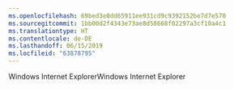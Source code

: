 ```yaml
---
ms.openlocfilehash: 69bed3e0dd65911ee931cd9c9392152be7d7e570
ms.sourcegitcommit: 1bb00d2f4343e73ae8d58668f02297a3cf10a4c1
ms.translationtype: HT
ms.contentlocale: de-DE
ms.lasthandoff: 06/15/2019
ms.locfileid: "63878795"
---
```

<span data-ttu-id="5fbd0-101">Windows Internet Explorer</span><span class="sxs-lookup"><span data-stu-id="5fbd0-101">Windows Internet Explorer</span></span>
